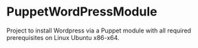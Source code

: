 # PuppetWordPressModule
Project to install Wordpress via a Puppet module with all required prerequisites on Linux Ubuntu x86-x64.
